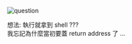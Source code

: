 ![question](https://github.com/dreamisadream/CTF/tree/master/CTF_CONTEST/RedpwnCTF/pwn/HARDMODE/pic1.png)

想法:
	執行就拿到 shell ??? <br>
	我忘記為什麼當初要蓋 return address 了 ... <br>